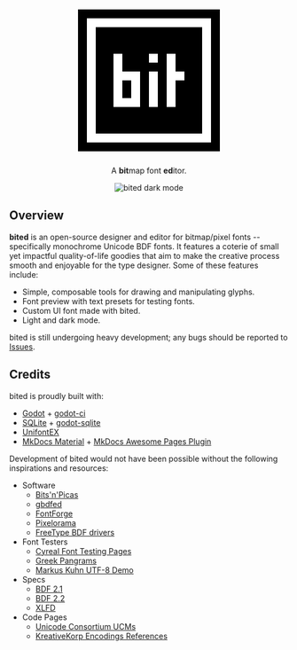 <div align="center">

# ![bited](assets/icons/icon.svg)

A **bit**map font **ed**itor.

![bited dark mode](./assets/screenshots/ui-dark.png)

</div>

## Overview

**bited** is an open-source designer and editor for bitmap/pixel fonts --
specifically monochrome Unicode BDF fonts. It features a coterie of small yet
impactful quality-of-life goodies that aim to make the creative process smooth
and enjoyable for the type designer. Some of these features include:

- Simple, composable tools for drawing and manipulating glyphs.
- Font preview with text presets for testing fonts.
- Custom UI font made with bited.
- Light and dark mode.

bited is still undergoing heavy development; any bugs should be reported to
[Issues](https://github.com/molarmanful/bited/issues).

## Credits

bited is proudly built with:

- [Godot](https://godotengine.org/) + [godot-ci](https://github.com/aBARICHELLO/godot-ci)
- [SQLite](https://www.sqlite.org/) + [godot-sqlite](https://github.com/2shady4u/godot-sqlite)
- [UnifontEX](https://github.com/stgiga/UnifontEX)
- [MkDocs Material](https://squidfunk.github.io/mkdocs-material/) + [MkDocs Awesome Pages Plugin](https://github.com/lukasgeiter/mkdocs-awesome-pages-plugin)

Development of bited would not have been possible without the following
inspirations and resources:

- Software
  - [Bits'n'Picas](https://github.com/kreativekorp/bitsnpicas)
  - [gbdfed](https://github.com/andrewshadura/gbdfed)
  - [FontForge](https://fontforge.org)
  - [Pixelorama](https://github.com/Orama-Interactive/Pixelorama)
  - [FreeType BDF drivers](https://github.com/ImageMagick/freetype/tree/main/src/bdf)
- Font Testers
  - [Cyreal Font Testing Pages](https://www.cyreal.org/Font-Testing-Page/)
  - [Greek Pangrams](https://backpacker.gr/pangrams/)
  - [Markus Kuhn UTF-8 Demo](https://www.cl.cam.ac.uk/~mgk25/ucs/examples/UTF-8-demo.txt)
- Specs
  - [BDF 2.1](https://www.x.org/docs/BDF/bdf.pdf)
  - [BDF 2.2](https://adobe-type-tools.github.io/font-tech-notes/pdfs/5005.BDF_Spec.pdf)
  - [XLFD](https://www.x.org/docs/XLFD/xlfd.pdf)
- Code Pages
  - [Unicode Consortium UCMs](https://github.com/unicode-org/icu/tree/main/icu4c/source/data/mappings)
  - [KreativeKorp Encodings References](https://www.kreativekorp.com/charset/encoding/)
